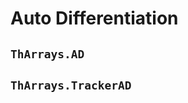 [//]: # ( -*- mode: markdown; mode: auto-fill -*- )

# Auto Differentiation

## `ThArrays.AD`

## `ThArrays.TrackerAD`